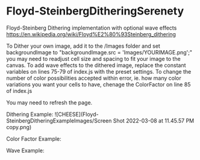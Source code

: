 # Floyd-SteinbergDitheringSerenety
Floyd-Steinberg Dithering implementation with optional wave effects
https://en.wikipedia.org/wiki/Floyd%E2%80%93Steinberg_dithering


To Dither your own image, add it to the /Images folder and set backgroundImage to "backgroundImage.src = 'Images/YOURIMAGE.png';" you may need to readjust cell size and spacing to fit your image to the canvas.
To add wave effects to the dithered image, replace the constant variables on lines 75-79 of index.js with the preset settings.
To change the number of color possibilities accepted within error, ie. how many color variations you want your cells to have, chenage the ColorFactor on line 85 of index.js

You may need to refresh the page.

Dithering Example:
![CHEESE](Floyd-SteinbergDitheringExampleImages/Screen Shot 2022-03-08 at 11.45.57 PM copy.png)

Color Factor Example:

Wave Example:
